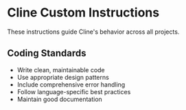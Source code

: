 # Cline Custom Instructions

These instructions guide Cline's behavior across all projects.

## Coding Standards
- Write clean, maintainable code
- Use appropriate design patterns
- Include comprehensive error handling
- Follow language-specific best practices
- Maintain good documentation
